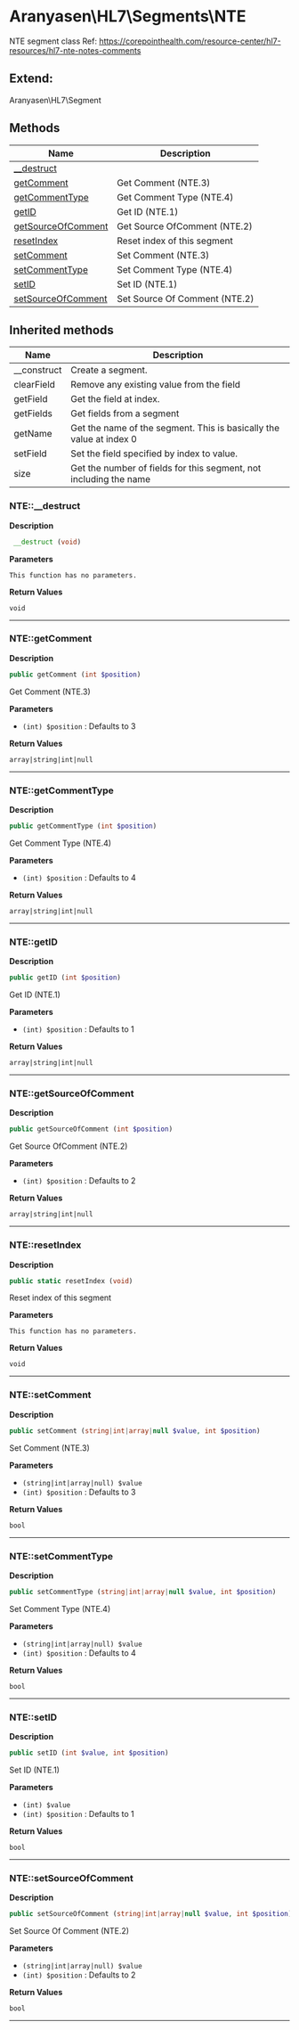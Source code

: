 # Aranyasen\HL7\Segments\NTE  

NTE segment class
Ref: https://corepointhealth.com/resource-center/hl7-resources/hl7-nte-notes-comments



## Extend:

Aranyasen\HL7\Segment

## Methods

| Name | Description |
|------|-------------|
|[__destruct](#nte__destruct)||
|[getComment](#ntegetcomment)|Get Comment (NTE.3)|
|[getCommentType](#ntegetcommenttype)|Get Comment Type (NTE.4)|
|[getID](#ntegetid)|Get ID (NTE.1)|
|[getSourceOfComment](#ntegetsourceofcomment)|Get Source OfComment (NTE.2)|
|[resetIndex](#nteresetindex)|Reset index of this segment|
|[setComment](#ntesetcomment)|Set Comment (NTE.3)|
|[setCommentType](#ntesetcommenttype)|Set Comment Type (NTE.4)|
|[setID](#ntesetid)|Set ID (NTE.1)|
|[setSourceOfComment](#ntesetsourceofcomment)|Set Source Of Comment (NTE.2)|

## Inherited methods

| Name | Description |
|------|-------------|
|__construct|Create a segment.|
|clearField|Remove any existing value from the field|
|getField|Get the field at index.|
|getFields|Get fields from a segment|
|getName|Get the name of the segment. This is basically the value at index 0|
|setField|Set the field specified by index to value.|
|size|Get the number of fields for this segment, not including the name|



### NTE::__destruct  

**Description**

```php
 __destruct (void)
```

 

 

**Parameters**

`This function has no parameters.`

**Return Values**

`void`


<hr />


### NTE::getComment  

**Description**

```php
public getComment (int $position)
```

Get Comment (NTE.3) 

 

**Parameters**

* `(int) $position`
: Defaults to 3  

**Return Values**

`array|string|int|null`




<hr />


### NTE::getCommentType  

**Description**

```php
public getCommentType (int $position)
```

Get Comment Type (NTE.4) 

 

**Parameters**

* `(int) $position`
: Defaults to 4  

**Return Values**

`array|string|int|null`




<hr />


### NTE::getID  

**Description**

```php
public getID (int $position)
```

Get ID (NTE.1) 

 

**Parameters**

* `(int) $position`
: Defaults to 1  

**Return Values**

`array|string|int|null`




<hr />


### NTE::getSourceOfComment  

**Description**

```php
public getSourceOfComment (int $position)
```

Get Source OfComment (NTE.2) 

 

**Parameters**

* `(int) $position`
: Defaults to 2  

**Return Values**

`array|string|int|null`




<hr />


### NTE::resetIndex  

**Description**

```php
public static resetIndex (void)
```

Reset index of this segment 

 

**Parameters**

`This function has no parameters.`

**Return Values**

`void`


<hr />


### NTE::setComment  

**Description**

```php
public setComment (string|int|array|null $value, int $position)
```

Set Comment (NTE.3) 

 

**Parameters**

* `(string|int|array|null) $value`
* `(int) $position`
: Defaults to 3  

**Return Values**

`bool`




<hr />


### NTE::setCommentType  

**Description**

```php
public setCommentType (string|int|array|null $value, int $position)
```

Set Comment Type (NTE.4) 

 

**Parameters**

* `(string|int|array|null) $value`
* `(int) $position`
: Defaults to 4  

**Return Values**

`bool`




<hr />


### NTE::setID  

**Description**

```php
public setID (int $value, int $position)
```

Set ID (NTE.1) 

 

**Parameters**

* `(int) $value`
* `(int) $position`
: Defaults to 1  

**Return Values**

`bool`




<hr />


### NTE::setSourceOfComment  

**Description**

```php
public setSourceOfComment (string|int|array|null $value, int $position)
```

Set Source Of Comment (NTE.2) 

 

**Parameters**

* `(string|int|array|null) $value`
* `(int) $position`
: Defaults to 2  

**Return Values**

`bool`




<hr />

